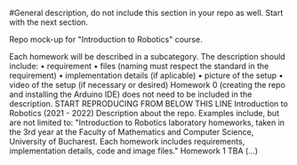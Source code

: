 #General description, do not include this section in your repo as well. Start with the next section.


Repo mock-up for "Introduction to Robotics" course.

Each homework will be described in a subcategory. The description should include:
•	requirement
•	files (naming must respect the standard in the requirement)
•	implementation details (if aplicable)
•	picture of the setup
•	video of the setup (if necessary or desired)
Homework 0 (creating the repo and installing the Arduino IDE) does not need to be included in the description.
START REPRODUCING FROM BELOW THIS LINE
Introduction to Robotics (2021 - 2022)
Description about the repo. Examples include, but are not limited to: "Introduction to Robotics laboratory homeworks, taken in the 3rd year at the Faculty of Mathematics and Computer Science, University of Bucharest. Each homework includes requirements, implementation details, code and image files."
Homework 1
TBA
(...)

